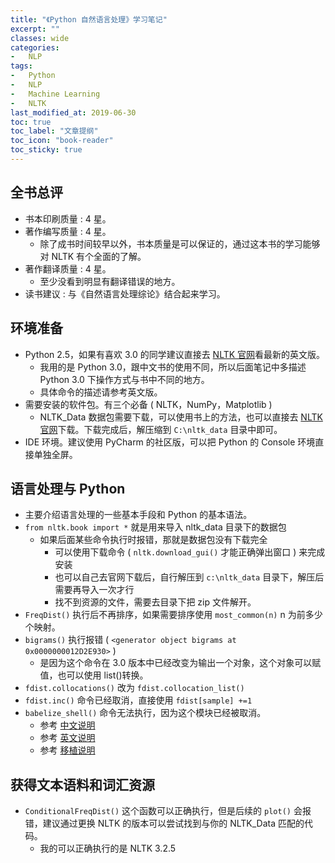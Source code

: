```yaml
---
title: "《Python 自然语言处理》学习笔记"
excerpt: ""
classes: wide
categories:
-   NLP
tags:
-   Python
-   NLP
-   Machine Learning
-   NLTK
last_modified_at: 2019-06-30
toc: true
toc_label: "文章提纲"
toc_icon: "book-reader"
toc_sticky: true
---
```


## 全书总评

-   书本印刷质量 : 4 星。
-   著作编写质量 : 4 星。
    -   除了成书时间较早以外，书本质量是可以保证的，通过这本书的学习能够对 NLTK 有个全面的了解。
-   著作翻译质量 : 4 星。
    -   至少没看到明显有翻译错误的地方。
-   读书建议 : 与《自然语言处理综论》结合起来学习。

## 环境准备

-   Python 2.5，如果有喜欢 3.0 的同学建议直接去 [NLTK 官网](http://www.nltk.org/book/)看最新的英文版。
    -   我用的是 Python 3.0，跟中文书的使用不同，所以后面笔记中多描述 Python 3.0 下操作方式与书中不同的地方。
    -   具体命令的描述请参考英文版。
-   需要安装的软件包。有三个必备 ( NLTK，NumPy，Matplotlib )
    -   NLTK_Data 数据包需要下载，可以使用书上的方法，也可以直接去 [NLTK 官网](http://www.nltk.org/nltk_data/)下载。下载完成后，解压缩到 `C:\nltk_data` 目录中即可。
-   IDE 环境。建议使用 PyCharm 的社区版，可以把 Python 的 Console 环境直接单独全屏。

## 语言处理与 Python

-   主要介绍语言处理的一些基本手段和 Python 的基本语法。
-   `from nltk.book import *` 就是用来导入 nltk_data 目录下的数据包
    -   如果后面某些命令执行时报错，那就是数据包没有下载完全
        -   可以使用下载命令 ( `nltk.download_gui()` 才能正确弹出窗口 ) 来完成安装
        -   也可以自己去官网下载后，自行解压到 `c:\nltk_data` 目录下，解压后需要再导入一次才行
        -   找不到资源的文件，需要去目录下把 zip 文件解开。
-   `FreqDist()` 执行后不再排序，如果需要排序使用 `most_common(n)` n 为前多少个映射。
-   `bigrams()` 执行报错 ( `<generator object bigrams at 0x0000000012D2E930>` )
    -   是因为这个命令在 3.0 版本中已经改变为输出一个对象，这个对象可以赋值，也可以使用 list()转换。
-   `fdist.collocations()` 改为 `fdist.collocation_list()`
-   `fdist.inc()` 命令已经取消，直接使用 `fdist[sample] +=1`
-   `babelize_shell()` 命令无法执行，因为这个模块已经被取消。
    -   参考 [中文说明](http://47.102.43.245/2017/02/05/%e5%85%b3%e4%ba%8enltk%e6%9c%ba%e5%99%a8%e7%bf%bb%e8%af%91%ef%bc%88mt%ef%bc%89%e7%9a%84babelizer%e6%97%a0%e6%b3%95%e4%bd%bf%e7%94%a8%e5%8e%9f%e5%9b%a0/)
    -   参考 [英文说明](https://stackoverflow.com/questions/25215887/babelize-shell-not-working)
    -   参考 [移植说明](https://github.com/nltk/nltk/issues/265)

## 获得文本语料和词汇资源

-   `ConditionalFreqDist()` 这个函数可以正确执行，但是后续的 `plot()` 会报错，建议通过更换 NLTK 的版本可以尝试找到与你的 NLTK_Data 匹配的代码。
    -   我的可以正确执行的是 NLTK 3.2.5
